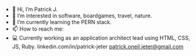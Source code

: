 - 👋 Hi, I’m Patrick J.
- 👀 I’m interested in software, boardgames, travel, nature. 
- 🌱 I’m currently learning the PERN stack.
- 📫 How to reach me: 
- 💻 Currently working as an application architect lead using HTML, CSS, JS, Ruby. 
linkedin.com/in/patrick-jeter
patrick.oneil.jeter@gmail.com

  

<!---
patrickjeter40/patrickjeter40 is a ✨ special ✨ repository because its `README.md` (this file) appears on your GitHub profile.
You can click the Preview link to take a look at your changes.
--->
